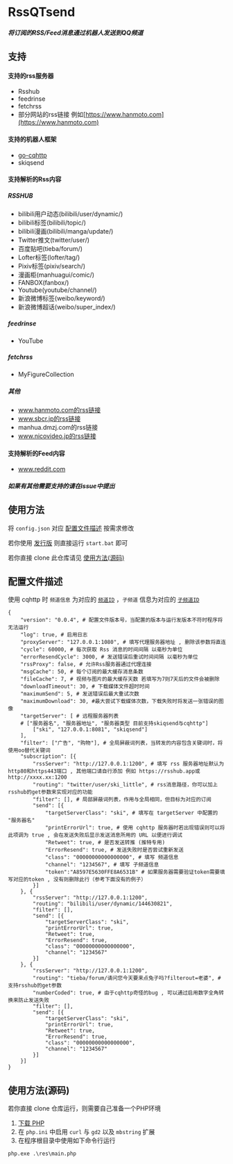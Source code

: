 # RssQTsend
##### 将订阅的RSS/Feed消息通过机器人发送到QQ频道

## 支持

#### 支持的rss服务器
* Rsshub
* feedrinse
* fetchrss
* 部分网站的rss链接 例如[https://www.hanmoto.com](https://www.hanmoto.com)

#### 支持的机器人框架
* [go-cqhttp](https://github.com/Mrs4s/go-cqhttp/)
* skiqsend

#### 支持解析的Rss内容

##### RSSHUB
* bilibili用户动态(bilibili/user/dynamic/)
* bilibili标签(bilibili/topic/)
* bilibili漫画(bilibili/manga/update/)
* Twitter推文(twitter/user/)
* 百度贴吧(tieba/forum/)
* Lofter标签(lofter/tag/)
* Pixiv标签(pixiv/search/)
* 漫画柜(manhuagui/comic/)
* FANBOX(fanbox/)
* Youtube(youtube/channel/)
* 新浪微博标签(weibo/keyword/)
* 新浪微博超话(weibo/super_index/)

##### feedrinse
* YouTube

##### fetchrss
* MyFigureCollection

##### 其他
* www.hanmoto.com的rss链接
* www.sbcr.jp的rss链接
* manhua.dmzj.com的rss链接
* www.nicovideo.jp的rss链接

#### 支持解析的Feed内容
* www.reddit.com


##### 如果有其他需要支持的请在issue中提出

## 使用方法

将 `config.json` 对应 [配置文件描述](#配置文件描述) 按需求修改

若你使用 [发行版](https://github.com/skilittle/RssQTsend/releases) 则直接运行 `start.bat` 即可

若你直接 clone 此仓库请见 [使用方法(源码)](#使用方法源码)

## 配置文件描述

使用 cqhttp 时 `频道信息` 为对应的 [`频道ID`](https://github.com/Mrs4s/go-cqhttp/blob/master/docs/guild.md#%E6%94%B6%E5%88%B0%E9%A2%91%E9%81%93%E6%B6%88%E6%81%AF) ，`子频道` 信息为对应的 [`子频道ID`](https://github.com/Mrs4s/go-cqhttp/blob/master/docs/guild.md#%E6%94%B6%E5%88%B0%E9%A2%91%E9%81%93%E6%B6%88%E6%81%AF)

```
{
	"version": "0.0.4", # 配置文件版本号，当配置的版本与运行发版本不符时程序将无法运行
	"log": true, # 启用日志
	"proxyServer": "127.0.0.1:1080", # 填写代理服务器地址 , 删除该参数将直连
	"cycle": 60000, # 每次获取 Rss 消息的时间间隔 以毫秒为单位
	"errorResendCycle": 3000, # 发送错误后重试时间间隔 以毫秒为单位
	"rssProxy": false, # 允许Rss服务器通过代理连接
	"msgCache": 50, # 每个订阅的最大缓存消息条数
	"fileCache": 7, # 视频与图片的最大缓存天数 若填写为7则7天后的文件会被删除
	"downloadTimeout": 30, # 下载媒体文件超时时间
	"maximumSend": 5, # 发送错误后最大重试次数
	"maximumDownload": 30, #最大尝试下载媒体次数，下载失败时将发送一张错误的图像
	"targetServer": [ # 远程服务器列表
	# ["服务器名", "服务器地址", "服务器类型 目前支持skiqsend与cqhttp"]
		["ski", "127.0.0.1:8081", "skiqsend"]
	],
	"filter": ["广告", "购物"], # 全局屏蔽词列表，当转发的内容包含关键词时，将使用oo替代关键词
	"subscription": [{
		"rssServer": "http://127.0.0.1:1200", # 填写 rss 服务器地址默认为http80和https443端口 , 其他端口请自行添加 例如 https://rsshub.app或http://xxxx.xx:1200
		"routing": "twitter/user/ski_little", # rss消息路径，你可以加上rsshub的get参数来实现对应的功能
		"filter": [], # 局部屏蔽词列表，作用与全局相同，但目标为对应的订阅
		"send": [{
			"targetServerClass": "ski", # 填写在 targetServer 中配置的 "服务器名"
			"printErrorUrl": true, # 使用 cqhttp 服务器时若出现错误则可以将此项调为 true , 会在发送失败后显示发送消息所用的 URL 以便进行调试
			"Retweet": true, # 是否发送转推 (推特专用)
			"ErrorResend": true, # 发送失败时是否尝试重新发送
			"class": "00000000000000000", # 填写 频道信息
			"channel": "1234567", # 填写 子频道信息
			"token":"A8597E5630FFE8A6531B" # 如果服务器需要验证token需要填写对应的token , 没有则删除此行（参考下面没有的例子）
		}]
	}, {
		"rssServer": "http://127.0.0.1:1200",
		"routing": "bilibili/user/dynamic/144630821",
		"filter": [],
		"send": [{
			"targetServerClass": "ski",
			"printErrorUrl": true,
			"Retweet": true,
			"ErrorResend": true,
			"class": "00000000000000000",
			"channel": "1234567"
		}]
	}, {
		"rssServer": "http://127.0.0.1:1200",
		"routing": "tieba/forum/请问您今天要来点兔子吗?filterout=老婆", # 支持rsshub的get参数
		"numberCoded": true, # 由于cqhttp奇怪的bug , 可以通过启用数字全角转换来防止发送失败
		"filter": [],
		"send": [{
			"targetServerClass": "ski",
			"printErrorUrl": true,
			"Retweet": true,
			"ErrorResend": true,
			"class": "00000000000000000",
			"channel": "1234567"
		}]
	}]
}
```

## 使用方法(源码)

若你直接 clone 仓库运行，则需要自己准备一个PHP环境

1. [下载 PHP](https://www.php.net/downloads.php)
2. 在 `php.ini` 中启用 `curl` 与 `gd2` 以及 `mbstring` 扩展
3. 在程序根目录中使用如下命令行运行

```php.exe .\res\main.php```
